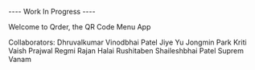 ---- Work In Progress ----

Welcome to Qrder, the QR Code Menu App

Collaborators:
Dhruvalkumar Vinodbhai Patel
Jiye Yu
Jongmin Park
Kriti Vaish
Prajwal Regmi
Rajan Halai
Rushitaben Shaileshbhai Patel
Suprem Vanam
